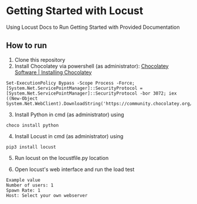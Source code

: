 # Getting Started with Locust

Using Locust Docs to Run Getting Started with Provided Documentation

## How to run

1. Clone this repository
2. Install Chocolatey via powershell (as administrator): [Chocolatey Software | Installing Chocolatey](https://chocolatey.org/install) 

```
Set-ExecutionPolicy Bypass -Scope Process -Force; [System.Net.ServicePointManager]::SecurityProtocol = [System.Net.ServicePointManager]::SecurityProtocol -bor 3072; iex ((New-Object System.Net.WebClient).DownloadString('https://community.chocolatey.org/install.ps1'))
```

3. Install Python in cmd (as administrator) using

```
choco install python
```

4. Install Locust in cmd (as administrator) using

```
pip3 install locust
```

5. Run locust on the locustfile.py location

6. Open locust's web interface and run the load test


```
Example value
Number of users: 1
Spawn Rate: 1
Host: Select your own webserver
```






